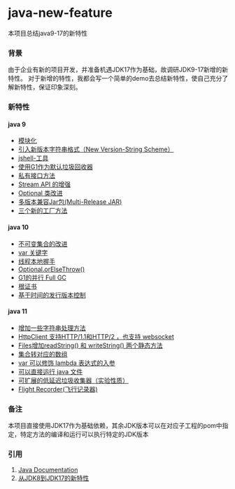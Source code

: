 # java-new-feature

本项目总结java9-17的新特性

### 背景
由于企业有新的项目开发，并准备机遇JDK17作为基础，故调研JDK9-17新增的新特性。
对于新增的特性，我都会写一个简单的demo去总结新特性，使自己充分了解新特性，保证印象深刻。

### 新特性

#### java 9

- [模块化](./java9/oop-module-1/README.md)
- [引入新版本字符串格式（New Version-String Scheme）](./java9/README.md#2-新的版本字符串格式)
- [jshell-工具](./java9/README.md#3-jshell-工具)
- [使用G1作为默认垃圾回收器](./java9/README.md#4-使用g1作为默认垃圾回收器)
- [私有接口方法](./java9/README.md#5-私有接口方法)
- [Stream API 的增强](./java9/README.md#6-stream-api-的增强)
- [Optional 类改进](./java9/README.md#7-optional-类改进)
- [多版本兼容Jar包(Multi-Release JAR)](./java9/README.md#8-多版本兼容jar包multi-release-jar)
- [三个新的工厂方法](./java9/README.md#9-三个新的工厂方法)

#### java 10

- [不可变集合的改进](./java10/README.md#1-不可变集合的改进-icuzhetengimmutablecollectiontest)
- [var 关键字](./java10/README.md#2-var-关键字)
- [线程本地握手](./java10/README.md#3-线程本地握手thread-local-handshakes)
- [Optional.orElseThrow()](./java10/README.md#4-optionalorelsethrow)
- [G1的并行 Full GC ](./java10/README.md#5-g1的并行-full-gc-)
- [根证书](./java10/README.md#6-根证书)
- [基于时间的发行版本控制](./java10/README.md#7-基于时间的发行版本控制)

#### java 11

- [增加一些字符串处理方法](./java11/README.md#1-增加一些字符串处理方法)
- [HttpClient 支持HTTP/1.1和HTTP/2 ，也支持 websocket](./java11/README.md#2-httpclient-支持http11和http2-也支持-websocket)
- [Files增加readString() 和 writeString() 两个静态方法](./java11/README.md#3-files增加readstring-和-writestring-两个静态方法)
- [集合转对应的数组](./java11/README.md#4-集合转对应的数组)
- [var 可以修饰 lambda 表达式的入参](./java11/README.md#5-var-可以修饰-lambda-表达式的入参)
- [可以直接运行 java 文件](./java11/README.md#6-可以直接运行-java-文件)
- [可扩展的低延迟垃圾收集器（实验性质）](./java11/README.md#7-可扩展的低延迟垃圾收集器实验性质)
- [Flight Recorder(飞行记录器)](./java11/README.md#8-flight-recorder飞行记录器)
    
### 备注
本项目直接使用JDK17作为基础依赖，其余JDK版本可以在对应子工程的pom中指定，特定方法的编译和运行可以执行特定的JDK版本

### 引用

1. [Java Documentation](https://docs.oracle.com/en/java/)
2. [从JDK8到JDK17的新特性](https://www.zhihu.com/tardis/zm/art/585377119?source_id=1003)

